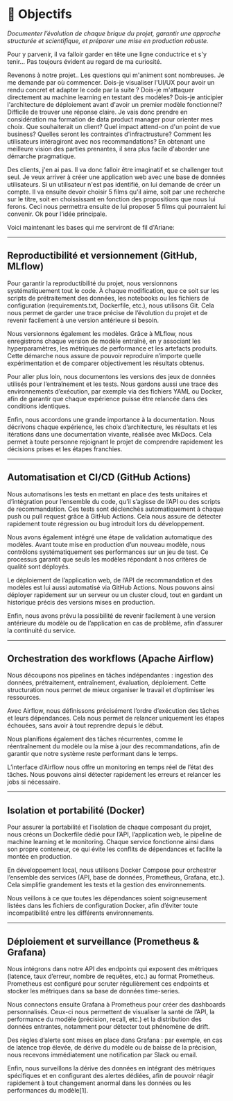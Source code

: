 # 🎯 **Objectifs**

_Documenter l’évolution de chaque brique du projet, garantir une approche structurée et scientifique, et préparer une mise en production robuste._

Pour y parvenir, il va falloir garder en tête une ligne conductrice et s'y tenir... Pas toujours évident au regard de ma curiosité.

Revenons à notre projet.. Les questions qui m'animent sont nombreuses. Je me demande par où commencer. Dois-je visualiser l'UI/UX pour avoir un rendu concret et adapter le code par la suite ? Dois-je m'attaquer directement au machine learning en testant des modèles? Dois-je anticipier l'architecture de déploiement avant d'avoir un premier modèle fonctionnel? Difficile de trouver une réponse claire. Je vais donc prendre en considération ma formation de data product manager pour orienter mes choix. Que souhaiterait un client? Quel impact attend-on d'un point de vue business? Quelles seront les contraintes d'infractrusture? Comment les utilisateurs intéragiront avec nos recommandations? En obtenant une meilleure vision des parties prenantes, il sera plus facile d'aborder une démarche pragmatique.

Des clients, j'en ai pas. Il va donc falloir être imaginatif et se challenger tout seul. Je veux arriver à créer une application web avec une base de données utilisateurs. Si un utilisateur n'est pas identifié, on lui demande de créer un compte. Il va ensuite devoir choisir 5 films qu'il aime, soit par une recherche sur le titre, soit en choississant en fonction des propositions que nous lui ferons. Ceci nous permettra ensuite de lui proposer 5 films qui pourraient lui convenir. Ok pour l'idée principale.

Voici maintenant les bases qui me serviront de fil d'Ariane:

---

## Reproductibilité et versionnement (GitHub, MLflow)

Pour garantir la reproductibilité du projet, nous versionnons systématiquement tout le code. À chaque modification, que ce soit sur les scripts de prétraitement des données, les notebooks ou les fichiers de configuration (requirements.txt, Dockerfile, etc.), nous utilisons Git. Cela nous permet de garder une trace précise de l’évolution du projet et de revenir facilement à une version antérieure si besoin.

Nous versionnons également les modèles. Grâce à MLflow, nous enregistrons chaque version de modèle entraîné, en y associant les hyperparamètres, les métriques de performance et les artefacts produits. Cette démarche nous assure de pouvoir reproduire n’importe quelle expérimentation et de comparer objectivement les résultats obtenus.

Pour aller plus loin, nous documentons les versions des jeux de données utilisés pour l’entraînement et les tests. Nous gardons aussi une trace des environnements d’exécution, par exemple via des fichiers YAML ou Docker, afin de garantir que chaque expérience puisse être relancée dans des conditions identiques.

Enfin, nous accordons une grande importance à la documentation. Nous décrivons chaque expérience, les choix d’architecture, les résultats et les itérations dans une documentation vivante, réalisée avec MkDocs. Cela permet à toute personne rejoignant le projet de comprendre rapidement les décisions prises et les étapes franchies.

---

## Automatisation et CI/CD (GitHub Actions)

Nous automatisons les tests en mettant en place des tests unitaires et d’intégration pour l’ensemble du code, qu’il s’agisse de l’API ou des scripts de recommandation. Ces tests sont déclenchés automatiquement à chaque push ou pull request grâce à GitHub Actions. Cela nous assure de détecter rapidement toute régression ou bug introduit lors du développement.

Nous avons également intégré une étape de validation automatique des modèles. Avant toute mise en production d’un nouveau modèle, nous contrôlons systématiquement ses performances sur un jeu de test. Ce processus garantit que seuls les modèles répondant à nos critères de qualité sont déployés.

Le déploiement de l’application web, de l’API de recommandation et des modèles est lui aussi automatisé via GitHub Actions. Nous pouvons ainsi déployer rapidement sur un serveur ou un cluster cloud, tout en gardant un historique précis des versions mises en production.

Enfin, nous avons prévu la possibilité de revenir facilement à une version antérieure du modèle ou de l’application en cas de problème, afin d’assurer la continuité du service.

---

## Orchestration des workflows (Apache Airflow)

Nous découpons nos pipelines en tâches indépendantes : ingestion des données, prétraitement, entraînement, évaluation, déploiement. Cette structuration nous permet de mieux organiser le travail et d’optimiser les ressources.

Avec Airflow, nous définissons précisément l’ordre d’exécution des tâches et leurs dépendances. Cela nous permet de relancer uniquement les étapes échouées, sans avoir à tout reprendre depuis le début.

Nous planifions également des tâches récurrentes, comme le réentraînement du modèle ou la mise à jour des recommandations, afin de garantir que notre système reste performant dans le temps.

L’interface d’Airflow nous offre un monitoring en temps réel de l’état des tâches. Nous pouvons ainsi détecter rapidement les erreurs et relancer les jobs si nécessaire.

---

## Isolation et portabilité (Docker)

Pour assurer la portabilité et l’isolation de chaque composant du projet, nous créons un Dockerfile dédié pour l’API, l’application web, le pipeline de machine learning et le monitoring. Chaque service fonctionne ainsi dans son propre conteneur, ce qui évite les conflits de dépendances et facilite la montée en production.

En développement local, nous utilisons Docker Compose pour orchestrer l’ensemble des services (API, base de données, Prometheus, Grafana, etc.). Cela simplifie grandement les tests et la gestion des environnements.

Nous veillons à ce que toutes les dépendances soient soigneusement listées dans les fichiers de configuration Docker, afin d’éviter toute incompatibilité entre les différents environnements.

---

## Déploiement et surveillance (Prometheus & Grafana)

Nous intégrons dans notre API des endpoints qui exposent des métriques (latence, taux d’erreur, nombre de requêtes, etc.) au format Prometheus. Prometheus est configuré pour scruter régulièrement ces endpoints et stocker les métriques dans sa base de données time-series.

Nous connectons ensuite Grafana à Prometheus pour créer des dashboards personnalisés. Ceux-ci nous permettent de visualiser la santé de l’API, la performance du modèle (précision, recall, etc.) et la distribution des données entrantes, notamment pour détecter tout phénomène de drift.

Des règles d’alerte sont mises en place dans Grafana : par exemple, en cas de latence trop élevée, de dérive du modèle ou de baisse de la précision, nous recevons immédiatement une notification par Slack ou email.

Enfin, nous surveillons la dérive des données en intégrant des métriques spécifiques et en configurant des alertes dédiées, afin de pouvoir réagir rapidement à tout changement anormal dans les données ou les performances du modèle[1].
